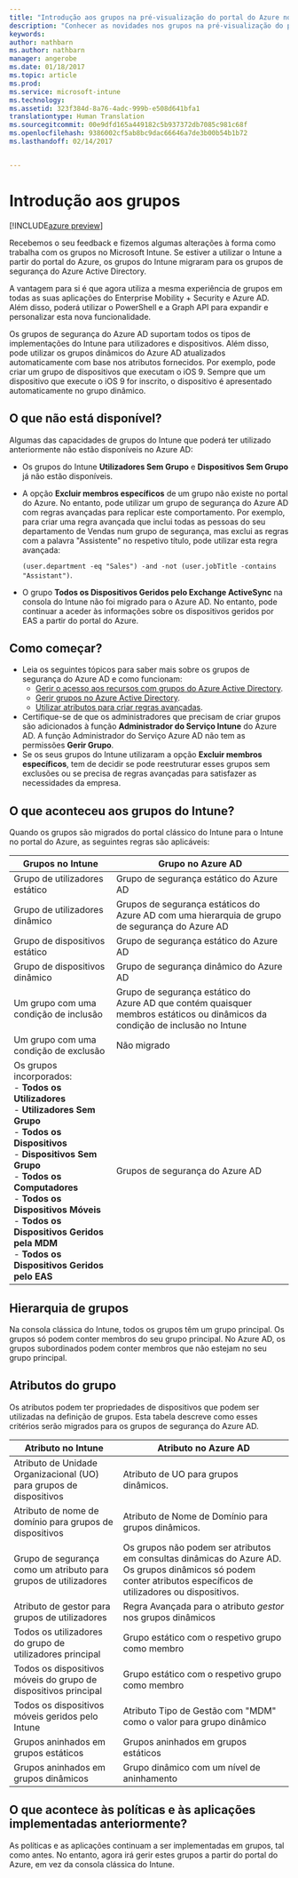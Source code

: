 ```yaml
---
title: "Introdução aos grupos na pré-visualização do portal do Azure no Intune | Documentos da Microsoft"
description: "Conhecer as novidades nos grupos na pré-visualização do portal do Azure no Intune"
keywords: 
author: nathbarn
ms.author: nathbarn
manager: angerobe
ms.date: 01/18/2017
ms.topic: article
ms.prod: 
ms.service: microsoft-intune
ms.technology: 
ms.assetid: 323f384d-8a76-4adc-999b-e508d641bfa1
translationtype: Human Translation
ms.sourcegitcommit: 00e9dfd165a449182c5b937372db7085c981c68f
ms.openlocfilehash: 9386002cf5ab8bc9dac66646a7de3b00b54b1b72
ms.lasthandoff: 02/14/2017


---
```


# <a name="get-started-with-groups"></a>Introdução aos grupos

[!INCLUDE[azure preview](../includes/azure_preview.md)]

Recebemos o seu feedback e fizemos algumas alterações à forma como trabalha com os grupos no Microsoft Intune.
Se estiver a utilizar o Intune a partir do portal do Azure, os grupos do Intune migraram para os grupos de segurança do Azure Active Directory.

A vantagem para si é que agora utiliza a mesma experiência de grupos em todas as suas aplicações do Enterprise Mobility + Security e Azure AD. Além disso, poderá utilizar o PowerShell e a Graph API para expandir e personalizar esta nova funcionalidade.

Os grupos de segurança do Azure AD suportam todos os tipos de implementações do Intune para utilizadores e dispositivos. Além disso, pode utilizar os grupos dinâmicos do Azure AD atualizados automaticamente com base nos atributos fornecidos. Por exemplo, pode criar um grupo de dispositivos que executam o iOS 9. Sempre que um dispositivo que execute o iOS 9 for inscrito, o dispositivo é apresentado automaticamente no grupo dinâmico.

## <a name="what-is-not-available"></a>O que não está disponível?

Algumas das capacidades de grupos do Intune que poderá ter utilizado anteriormente não estão disponíveis no Azure AD:

- Os grupos do Intune **Utilizadores Sem Grupo** e **Dispositivos Sem Grupo** já não estão disponíveis.
- A opção **Excluir membros específicos** de um grupo não existe no portal do Azure. No entanto, pode utilizar um grupo de segurança do Azure AD com regras avançadas para replicar este comportamento. Por exemplo, para criar uma regra avançada que inclui todas as pessoas do seu departamento de Vendas num grupo de segurança, mas exclui as regras com a palavra "Assistente" no respetivo título, pode utilizar esta regra avançada:

  `(user.department -eq "Sales") -and -not (user.jobTitle -contains "Assistant")`.
- O grupo **Todos os Dispositivos Geridos pelo Exchange ActiveSync** na consola do Intune não foi migrado para o Azure AD. No entanto, pode continuar a aceder às informações sobre os dispositivos geridos por EAS a partir do portal do Azure.

## <a name="how-to-get-started"></a>Como começar?

- Leia os seguintes tópicos para saber mais sobre os grupos de segurança do Azure AD e como funcionam:
    -  [Gerir o acesso aos recursos com grupos do Azure Active Directory](https://azure.microsoft.com/en-us/documentation/articles/active-directory-manage-groups/).
    -  [Gerir grupos no Azure Active Directory](https://azure.microsoft.com/en-us/documentation/articles/active-directory-accessmanagement-manage-groups/).
    -  [Utilizar atributos para criar regras avançadas](https://azure.microsoft.com/en-us/documentation/articles/active-directory-accessmanagement-groups-with-advanced-rules/).
-  Certifique-se de que os administradores que precisam de criar grupos são adicionados à função **Administrador do Serviço Intune** do Azure AD. A função Administrador do Serviço Azure AD não tem as permissões **Gerir Grupo**.
-  Se os seus grupos do Intune utilizaram a opção **Excluir membros específicos**, tem de decidir se pode reestruturar esses grupos sem exclusões ou se precisa de regras avançadas para satisfazer as necessidades da empresa.


## <a name="what-happened-to-intune-groups"></a>O que aconteceu aos grupos do Intune?
Quando os grupos são migrados do portal clássico do Intune para o Intune no portal do Azure, as seguintes regras são aplicáveis:

| Grupos no Intune|Grupo no Azure AD|
|-----------------------------------------------------------------------|-------------------------------------------------------------|
|Grupo de utilizadores estático|Grupo de segurança estático do Azure AD|
|Grupo de utilizadores dinâmico|Grupos de segurança estáticos do Azure AD com uma hierarquia de grupo de segurança do Azure AD|
|Grupo de dispositivos estático|Grupo de segurança estático do Azure AD|
|Grupo de dispositivos dinâmico|Grupo de segurança dinâmico do Azure AD|
|Um grupo com uma condição de inclusão|Grupo de segurança estático do Azure AD que contém quaisquer membros estáticos ou dinâmicos da condição de inclusão no Intune|
|Um grupo com uma condição de exclusão|Não migrado|
|Os grupos incorporados:<br>- **Todos os Utilizadores**<br>- **Utilizadores Sem Grupo**<br>- **Todos os Dispositivos**<br>- **Dispositivos Sem Grupo**<br>- **Todos os Computadores**<br>- **Todos os Dispositivos Móveis**<br>- **Todos os Dispositivos Geridos pela MDM**<br>- **Todos os Dispositivos Geridos pelo EAS**|Grupos de segurança do Azure AD|

## <a name="group-hierarchy"></a>Hierarquia de grupos

Na consola clássica do Intune, todos os grupos têm um grupo principal. Os grupos só podem conter membros do seu grupo principal. No Azure AD, os grupos subordinados podem conter membros que não estejam no seu grupo principal.

## <a name="group-attributes"></a>Atributos do grupo
Os atributos podem ter propriedades de dispositivos que podem ser utilizadas na definição de grupos. Esta tabela descreve como esses critérios serão migrados para os grupos de segurança do Azure AD.

| Atributo no Intune|Atributo no Azure AD|
|-----------------------------------------------------------------------|-------------------------------------------------------------|
|Atributo de Unidade Organizacional (UO) para grupos de dispositivos|Atributo de UO para grupos dinâmicos.|
|Atributo de nome de domínio para grupos de dispositivos|Atributo de Nome de Domínio para grupos dinâmicos.|
|Grupo de segurança como um atributo para grupos de utilizadores|Os grupos não podem ser atributos em consultas dinâmicas do Azure AD. Os grupos dinâmicos só podem conter atributos específicos de utilizadores ou dispositivos.|
|Atributo de gestor para grupos de utilizadores|Regra Avançada para o atributo *gestor* nos grupos dinâmicos|
|Todos os utilizadores do grupo de utilizadores principal|Grupo estático com o respetivo grupo como membro|
|Todos os dispositivos móveis do grupo de dispositivos principal|Grupo estático com o respetivo grupo como membro|
|Todos os dispositivos móveis geridos pelo Intune|Atributo Tipo de Gestão com "MDM" como o valor para grupo dinâmico|
|Grupos aninhados em grupos estáticos |Grupos aninhados em grupos estáticos|
|Grupos aninhados em grupos dinâmicos|Grupo dinâmico com um nível de aninhamento|

## <a name="what-happens-to-policies-and-apps-you-previously-deployed"></a>O que acontece às políticas e às aplicações implementadas anteriormente?

As políticas e as aplicações continuam a ser implementadas em grupos, tal como antes. No entanto, agora irá gerir estes grupos a partir do portal do Azure, em vez da consola clássica do Intune.

